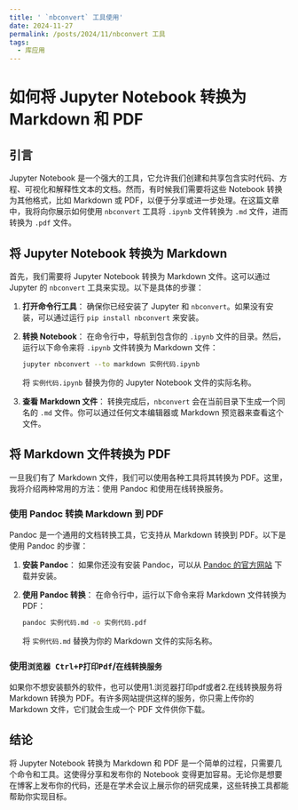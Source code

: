 ```yaml
---
title: ' `nbconvert` 工具使用'
date: 2024-11-27
permalink: /posts/2024/11/nbconvert 工具
tags:
  - 库应用
---
```


# 如何将 Jupyter Notebook 转换为 Markdown 和 PDF

## 引言

Jupyter Notebook 是一个强大的工具，它允许我们创建和共享包含实时代码、方程、可视化和解释性文本的文档。然而，有时候我们需要将这些 Notebook 转换为其他格式，比如 Markdown 或 PDF，以便于分享或进一步处理。在这篇文章中，我将向你展示如何使用 `nbconvert` 工具将 `.ipynb` 文件转换为 `.md` 文件，进而转换为 `.pdf` 文件。

## 将 Jupyter Notebook 转换为 Markdown

首先，我们需要将 Jupyter Notebook 转换为 Markdown 文件。这可以通过 Jupyter 的 `nbconvert` 工具来实现。以下是具体的步骤：

1. **打开命令行工具**：
   确保你已经安装了 Jupyter 和 `nbconvert`。如果没有安装，可以通过运行 `pip install nbconvert` 来安装。

2. **转换 Notebook**：
   在命令行中，导航到包含你的 `.ipynb` 文件的目录。然后，运行以下命令来将 `.ipynb` 文件转换为 Markdown 文件：
   
   ```bash
   jupyter nbconvert --to markdown 实例代码.ipynb
   ```
   
   将 `实例代码.ipynb` 替换为你的 Jupyter Notebook 文件的实际名称。

3. **查看 Markdown 文件**：
   转换完成后，`nbconvert` 会在当前目录下生成一个同名的 `.md` 文件。你可以通过任何文本编辑器或 Markdown 预览器来查看这个文件。

## 将 Markdown 文件转换为 PDF

一旦我们有了 Markdown 文件，我们可以使用各种工具将其转换为 PDF。这里，我将介绍两种常用的方法：使用 Pandoc 和使用在线转换服务。

### 使用 Pandoc 转换 Markdown 到 PDF

Pandoc 是一个通用的文档转换工具，它支持从 Markdown 转换到 PDF。以下是使用 Pandoc 的步骤：

1. **安装 Pandoc**：
   如果你还没有安装 Pandoc，可以从 [Pandoc 的官方网站](https://pandoc.org/installing.html) 下载并安装。

2. **使用 Pandoc 转换**：
   在命令行中，运行以下命令来将 Markdown 文件转换为 PDF：
   
   ```bash
   pandoc 实例代码.md -o 实例代码.pdf
   ```
   
   将 `实例代码.md` 替换为你的 Markdown 文件的实际名称。

### 使用`浏览器 Ctrl+P打印Pdf`/`在线转换服务`

如果你不想安装额外的软件，也可以使用1.浏览器打印pdf或者2.在线转换服务将 Markdown 转换为 PDF。有许多网站提供这样的服务，你只需上传你的 Markdown 文件，它们就会生成一个 PDF 文件供你下载。

## 结论

将 Jupyter Notebook 转换为 Markdown 和 PDF 是一个简单的过程，只需要几个命令和工具。这使得分享和发布你的 Notebook 变得更加容易。无论你是想要在博客上发布你的代码，还是在学术会议上展示你的研究成果，这些转换工具都能帮助你实现目标。
